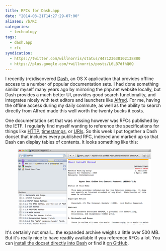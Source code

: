 ```yaml
---
title: RFCs for Dash.app
date: "2014-03-21T14:27:29-07:00"
aliases: /b/KC
categories:
  - technology
tags:
  - dash.app
  - rfc
syndication:
  - https://twitter.com/willnorris/status/447123638102138880
  - https://plus.google.com/+willnorris/posts/L6LB7dfhQ6Q
---
```


I recently (re)discovered [Dash][], an OS X application that provides offline access to a number of popular
documentation sets. I had done something similar myself many years ago by mirroring the php.net website locally, but
Dash provides a much better UI, provides good search functionality, and integrates nicely with text editors and
launchers like [Alfred][]. For me, having the offline access during my daily commute, as well as the ability to search
directly from Alfred made this well worth the twenty bucks it costs.

One documentation set that was missing however was RFCs published by the IETF. I regularly find myself wanting to
reference the specifications for things like [HTTP](https://tools.ietf.org/html/rfc2616),
[timestamps](https://tools.ietf.org/html/rfc3339), or [URIs](https://tools.ietf.org/html/rfc3986). So this week I put
together a Dash docset that includes every published RFC, indexed and marked up so that Dash can display tables of
contents. It looks something like this:

<figure>
  <img src="rfcdash.png" class="border"
    alt="Screenshot of Dash application displaying 'RFC 2324 - Hyper Text Coffee Pot Control Protocol (HTCPCP/1.0)'">
</figure>

It's certainly not small... the expanded archive weighs a little over 500 MB. But it's really nice to have readily
available if you reference RFCs a lot. You can [install the docset directly into Dash][install] or find it [on
GitHub](https://github.com/willnorris/rfcdash).

[Dash]: http://kapeli.com/dash
[Alfred]: http://www.alfredapp.com/
[install]: dash-feed://https%3A%2F%2Fraw.githubusercontent.com%2Fwillnorris%2Frfcdash%2Fmaster%2FRFCs.xml
